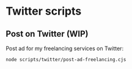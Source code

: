 # Twitter scripts

## Post on Twitter (WIP)

Post ad for my freelancing services on Twitter:

```sh
node scripts/twitter/post-ad-freelancing.cjs
```
